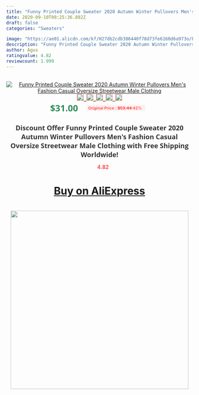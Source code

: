```yaml
---
title: "Funny Printed Couple Sweater 2020 Autumn Winter Pullovers Men's Fashion Casual Oversize Streetwear Male Clothing"
date: 2020-09-10T09:25:36.892Z
draft: false
categories: "Sweaters"

image: "https://ae01.alicdn.com/kf/H27db2cdb386440f78d73fe6160d6a973o/Funny-Printed-Couple-Sweater-2020-Autumn-Winter-Pullovers-Men-s-Fashion-Casual-Oversize-Streetwear-Male-Clothing.jpg"
description: "Funny Printed Couple Sweater 2020 Autumn Winter Pullovers Men's Fashion Casual Oversize Streetwear Male Clothing"
author: Agus
ratingvalue: 4.82
reviewcount: 1.999
---
```

<br>
<div style="text-align: center;">
<a href="https://s.click.aliexpress.com/e/_ALbiQp" target="_blank" rel="nofollow noopener noreferrer"><img alt="Funny Printed Couple Sweater 2020 Autumn Winter Pullovers Men's Fashion Casual Oversize Streetwear Male Clothing" class="magnifier-image" src="https://ae01.alicdn.com/kf/H27db2cdb386440f78d73fe6160d6a973o/Funny-Printed-Couple-Sweater-2020-Autumn-Winter-Pullovers-Men-s-Fashion-Casual-Oversize-Streetwear-Male-Clothing.jpg_640x640.jpg">
<br>
<img style="border:1px solid salmon" src="https://ae01.alicdn.com/kf/H27db2cdb386440f78d73fe6160d6a973o/Funny-Printed-Couple-Sweater-2020-Autumn-Winter-Pullovers-Men-s-Fashion-Casual-Oversize-Streetwear-Male-Clothing.jpg_120x120.jpg">&nbsp;&nbsp;<img style="border:1px solid salmon" src="https://ae01.alicdn.com/kf/H9ea335ab9b59441e979985df3f7e9b82U/Funny-Printed-Couple-Sweater-2020-Autumn-Winter-Pullovers-Men-s-Fashion-Casual-Oversize-Streetwear-Male-Clothing.jpg_120x120.jpg">&nbsp;&nbsp;<img style="border:1px solid salmon" src="https://ae01.alicdn.com/kf/H174bc7942a4547ddb13c6e86968b62503/Funny-Printed-Couple-Sweater-2020-Autumn-Winter-Pullovers-Men-s-Fashion-Casual-Oversize-Streetwear-Male-Clothing.jpg_120x120.jpg">&nbsp;&nbsp;<img style="border:1px solid salmon" src="https://ae01.alicdn.com/kf/H7fb79f91aeca45078d2175c9038c155co/Funny-Printed-Couple-Sweater-2020-Autumn-Winter-Pullovers-Men-s-Fashion-Casual-Oversize-Streetwear-Male-Clothing.jpg_120x120.jpg">&nbsp;&nbsp;<img style="border:1px solid salmon" src="https://ae01.alicdn.com/kf/H66a273b5b0774f5aa475b3ee45623444Y/Funny-Printed-Couple-Sweater-2020-Autumn-Winter-Pullovers-Men-s-Fashion-Casual-Oversize-Streetwear-Male-Clothing.jpg_120x120.jpg"></a></div><br0>
<div style="text-align: center;"><span style="background-color: white; border: 0px; box-sizing: border-box; color: seagreen; display: inline-block; font-family: &quot;open sans&quot; , &quot;arial&quot; , &quot;helvetica&quot; , sans-serif , &quot;heiti&quot;; font-size: 24px; font-stretch: inherit; font-weight: 700; line-height: inherit; margin: 0px 10px 0px 0px; padding: 0px; vertical-align: middle;">$31.00 </span>
<span style="background: rgb(255 , 241 , 241); border-radius: 3px; border: 0px; box-sizing: border-box; color: #ff4747; display: inline-block; font-family: inherit; font-size: 12px; font-stretch: inherit; font-style: inherit; font-variant: inherit; font-weight: 600; line-height: inherit; margin: 0px; padding: 2px 5px; transform: scale(0.9); vertical-align: middle;">Original Price : <b style="text-decoration: line-through;">$53.44 </b> 42%&nbsp;&nbsp;</span></div>
<h1 style="color: #333333; display: inline-block; font-family: &quot;open sans&quot; , &quot;arial&quot; , &quot;helvetica&quot; , sans-serif , &quot;heiti&quot;; font-size: 18px; font-stretch: inherit; font-weight: 700; text-align: center;">Discount Offer Funny Printed Couple Sweater 2020 Autumn Winter Pullovers Men's Fashion Casual Oversize Streetwear Male Clothing with Free Shipping Worldwide!</h1>
<div style="color: #ff4747; text-align: center;">
<img src="https://4.bp.blogspot.com/-M0ZcTcb-5uY/XleCXlxnR4I/AAAAAAAAAEc/OrjgMkXV1oMQFaCRZj5HQwOCBcu3w1FegCPcBGAYYCw/s1600/star.png" style="height: 15px;">&nbsp;<b>4.82</b></div>
<div class="button_cont" align="center"><a class="buynow_a" href="https://s.click.aliexpress.com/e/_ALbiQp" target="_blank" rel="nofollow noopener noreferrer"><H1>Buy on AliExpress</H1></a></div><br>
<div class="separator" style="clear: both; text-align: center;">
<img src="https://lh3.googleusercontent.com/-pTy5HemUv9M/XlePHvY0dAI/AAAAAAAAAE4/0nX5iRUoIWY8eMW9Dpxeirr157OZliDIgCLcBGAsYHQ/s1600/badge.gif" width="480">
</div>
